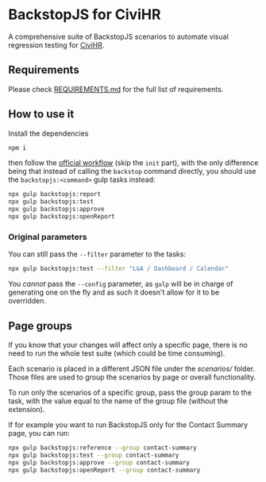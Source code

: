 # BackstopJS for CiviHR
A comprehensive suite of BackstopJS scenarios to automate visual regression testing for [CiviHR](https://github.com/compucorp/civihr).

## Requirements
Please check [REQUIREMENTS.md](REQUIREMENTS.md) for the full list of requirements.

## How to use it
Install the dependencies
```bash
npm i
```

then follow the [official workflow](https://github.com/garris/BackstopJS#the-backstopjs-workflow) (skip the `init` part), with the only difference being that instead of calling the `backstop` command directly, you should use the `backstopjs:<command>` gulp tasks instead:

```bash
npx gulp backstopjs:report
npx gulp backstopjs:test
npx gulp backstopjs:approve
npx gulp backstopjs:openReport
```

### Original parameters
You can still pass the `--filter` parameter to the tasks:
```bash
npx gulp backstopjs:test --filter "L&A / Dashboard / Calendar"
```

You *cannot* pass the `--config` parameter, as `gulp` will be in charge of generating one on the fly and as such it doesn't allow for it to be overridden.

## Page groups

If you know that your changes will affect only a specific page, there is no need to run the whole test suite (which could be time consuming).

Each scenario is placed in a different JSON file under the *scenarios/* folder. Those files are used to group the scenarios by page or overall functionality.

To run only the scenarios of a specific group, pass the group param to the task, with the value equal to the name of the group file (without the extension).

If for example you want to run BackstopJS only for the Contact Summary page, you can run:

```bash
npx gulp backstopjs:reference --group contact-summary
npx gulp backstopjs:test --group contact-summary
npx gulp backstopjs:approve --group contact-summary
npx gulp backstopjs:openReport --group contact-summary
```
